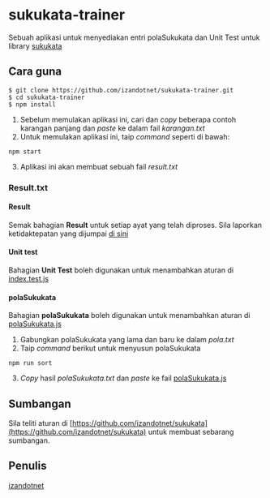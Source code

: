 # sukukata-trainer
Sebuah aplikasi untuk menyediakan entri polaSukukata dan Unit Test untuk library [sukukata](https://github.com/izandotnet/sukukata/)

## Cara guna
```
$ git clone https://github.com/izandotnet/sukukata-trainer.git
$ cd sukukata-trainer
$ npm install
```

1. Sebelum memulakan aplikasi ini, cari dan *copy* beberapa contoh karangan panjang dan *paste* ke dalam fail *karangan.txt*
2. Untuk memulakan aplikasi ini, taip *command* seperti di bawah:

```
npm start
```
3. Aplikasi ini akan membuat sebuah fail *result.txt*

### Result.txt
#### Result
Semak bahagian <b>Result</b> untuk setiap ayat yang telah diproses. Sila laporkan ketidaktepatan yang dijumpai [di sini](https://github.com/izandotnet/sukukata/issues/new)
#### Unit test
Bahagian <b>Unit Test</b> boleh digunakan untuk menambahkan aturan di [index.test.js](https://github.com/izandotnet/sukukata/blob/master/__tests__/index.test.js)

#### polaSukukata
Bahagian <b>polaSukukata</b> boleh digunakan untuk menambahkan aturan di [polaSukukata.js](https://github.com/izandotnet/sukukata/blob/master/polaSukukata.js)
1. Gabungkan polaSukukata yang lama dan baru ke dalam *pola.txt*
2. Taip *command* berikut untuk menyusun polaSukukata
```
npm run sort
```
3. *Copy* hasil *polaSukukata.txt* dan *paste* ke fail [polaSukukata.js](https://github.com/izandotnet/sukukata/blob/master/polaSukukata.js)
## Sumbangan
Sila teliti aturan di [https://github.com/izandotnet/sukukata](https://github.com/izandotnet/sukukata) untuk membuat sebarang sumbangan.

## Penulis
[izandotnet](https://github.com/izandotnet)
